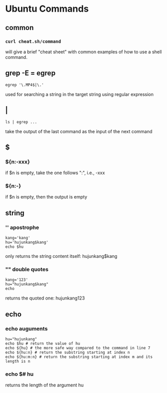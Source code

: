 # Ubuntu Commands

## common
### ```curl cheat.sh/command``` 
will give a brief "cheat sheet" with common examples of how to use a shell command.


## grep -E = egrep
``` shell
egrep '\.MP4$|\.'
```
used for searching a string in the target string using regular expression

## |
``` shell
ls | egrep ...
```
take the output of the last command as the input of the next command

## $

### ${n:-xxx}
if $n is empty, take the one follows ":", i.e., -xxx

### ${n:-}
if $n is empty, then the output is empty

## string
### '' apostrophe

``` shell
kang='kang'
hu='hujunkang$kang'
echo $hu
```
only returns the string content itself: hujunkang$kang

### "" double quotes
``` shell
kang='123'
hu="hujunkang$kang"
echo
```
returns the quoted one: hujunkang123

## echo 

### echo auguments
``` shell
hu="hujunkang"
echo $hu # return the value of hu
echo ${hu} # the more safe way compared to the command in line 7
echo ${hu:n} # return the substring starting at index n
echo ${hu:m:n} # return the substring starting at index m and its length is n
```

### echo $# hu
returns the length of the argument hu